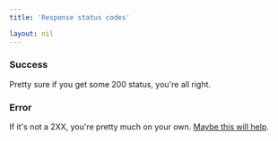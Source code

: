 ```yaml
---
title: 'Response status codes'

layout: nil
---
```


### Success

Pretty sure if you get some 200 status, you're all right.

### Error

If it's not a 2XX, you're pretty much on your own. [Maybe this will help](http://www.w3.org/Protocols/rfc2616/rfc2616-sec10.html).

